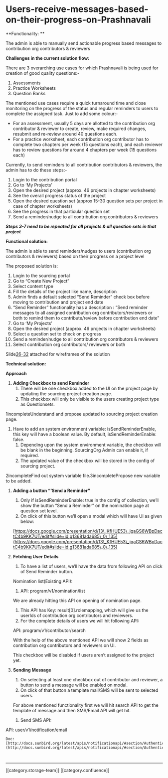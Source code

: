 # Users-receive-messages-based-on-their-progress-on-Prashnavali

\*\*Functionality: \*\*

The admin is able to manually send actionable progress based messages to contribution org contributors & reviewers

**Challenges in the current solution flow:**

There are 3 overarching use cases for which Prashnavali is being used for creation of good quality questions:-

1. Assessments
2. Practice Worksheets
3. Question Banks

The mentioned use cases require a quick turnaround time and close monitoring on the progress of the status and regular reminders to users to complete the assigned task. Just to add some colour:-

* For an assessment, usually 5 days are allotted to the contribution org contributor & reviewer to create, review, make required changes, resubmit and re-review around 40 questions each. &#x20;
* For a practice worksheet, each contribution org contributor has to complete two chapters per week (15 questions each), and each reviewer has to review questions for around 4 chapters per week (15 questions each)

Currently, to send reminders to all contribution contributors & reviewers, the admin has to do these steps:-

1. Login to the contribution portal
2. Go to ‘My Projects’
3. Open the desired project (approx. 46 projects in chapter worksheets)
4. See the overall progress status of the project
5. Open the desired question set (approx 15-30 question sets per project in case of chapter worksheets)
6. See the progress in that particular question set
7. Send a reminder/nudge to all contribution org contributors & reviewers

_**Steps 3-7 need to be repeated for all projects & all question sets in that project**_

**Functional solution:**

The admin is able to send reminders/nudges to users (contribution org contributors & reviewers) based on their progress on a project level

The proposed solution is:

1. Login to the sourcing portal
2. Go to “Create New Project”
3. Select content type
4. Fill the details of the project like name, description
5. Admin finds a default selected “Send Reminder” check box before moving to contribution and project end date
6. “Send Reminder” functionality has a description : “Send reminder messages to all assigned contribution org contributors/reviewers or both to remind them to contribute/review before contribution end date”
7. Go to ‘My Projects’
8. Open the desired project (approx. 46 projects in chapter worksheets)
9. Select a question set to check on progress
10. Send a reminder/nudge to all contribution org contributors & reviewers
11. Select contribution org contributors/ reviewers or both

Slide[26-32](https://docs.google.com/presentation/d/13\_KfHUE53\_jqaGS6WBpDactC4b9KK7UT/edit#slide=id.g1591b24080d\_0\_84) attached for wireframes of the solution

**Technical solution:**

**Approach**

1. **Adding Checkbox to send Reminder**
   1. There will be one checkbox added to the UI on the project page by updating the sourcing project creation page.
   2. This checkbox will only be visible to the users creating project type as Questionsets.

1incompleteUnderstand and propose updated to sourcing project creation page.

1. Have to add an system environment variable: isSendReminderEnable, this key will have a boolean value. By default, isSendReminderEnable: false.
   1. Depending upon the system environment variable, the checkbox will be blank in the beginning. SourcingOrg Admin can enable it, if required.
   2. The updated value of the checkbox will be stored in the config of sourcing project.

2incompleteFind out system variable file.3incompletePropose new variable to be added.

1.  **Adding a button “‘Send a Reminder”**

    1. Only if isSendReminderEnable: true in the config of collection, we’ll show the button “Send a Reminder” on the nomination page at question set level.
    2. On click of this button we’ll open a modal which will have UI as given below:

    [https://docs.google.com/presentation/d/13\_KfHUE53\_jqaGS6WBpDactC4b9KK7UT/edit#slide=id.g13681ada685\_0\_135](https://docs.google.com/presentation/d/13\_KfHUE53\_jqaGS6WBpDactC4b9KK7UT/edit#slide=id.g13681ada685\_0\_135)
2.  **Fetching User Details**

    1. To have a list of users, we’ll have the data from following API on click of Send Reminder button.

    Nomination list(Existing API):

    1. API: program/v1/nomination/list

    We are already hitting this API on opening of nomination page.

    1. This API has Key: result\[0].rolemapping, which will give us the userIds of contribution org contributors and reviewers.
    2. For the complete details of users we will hit following API:

    API: program/v1/contributor/search

    With the help of the above mentioned API we will show 2 fields as contribution org contributors and reviewers on UI.

    This checkbox will be disabled if users aren’t assigned to the project yet.
3.  **Sending Message**

    1. On selecting at least one checkbox out of contributor and reviewer, a button to send a message will be enabled on modal.
    2. On click of that button a template mail/SMS will be sent to selected users.

    For above mentioned functionality first we will hit search API to get the template of message and then SMS/Email API will get hit.

    1. Send SMS API:

API: user/v1/notification/email

```
Doc: [http://docs.sunbird.org/latest/apis/notificationapi/#section/Authentication](http://docs.sunbird.org/latest/apis/notificationapi/#section/Authentication)



```

***

\[\[category.storage-team]] \[\[category.confluence]]
